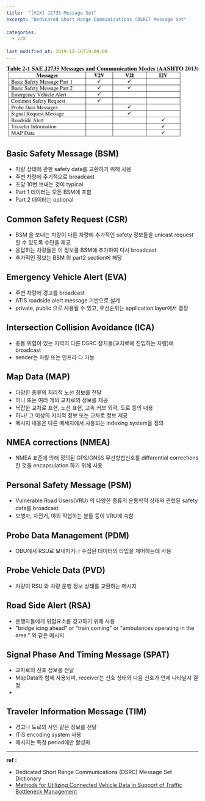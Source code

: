 ```yaml
---
title:  "[V2X] J2735 Message Set"
excerpt: "Dedicated Short Range Communications (DSRC) Message Set"

categories:
  - V2X

last_modified_at: 2019-12-16T19:00:00
---
```


![Message Type](/assets/images/posts/191216/MessageModes.png)

## Basic Safety Message (BSM)
- 차량 상태에 관한 safety data를 교환하기 위해 사용
- 주변 차량에 주기적으로 broadcast
- 초당 10번 보내는 것이 typical
- Part 1 데이터는 모든 BSM에 포함
- Part 2 데이터는 optional

## Common Safety Request (CSR)
- BSM 을 보내는 차량이 다른 차량에 추가적인 safety 정보들을 unicast request 할 수 있도록 수단을 제공
- 응답하는 차량들은 이 정보를 BSM에 추가하여 다시 broadcast
- 추가적인 정보는 BSM 의 part2 section에 해당

## Emergency Vehicle Alert (EVA)
- 주변 차량에 경고를 broadcast
- ATIS roadside alert message 기반으로 설계
- private, public 으로 사용될 수 있고, 우선순위는 application layer에서 결정

## Intersection Collision Avoidance (ICA)
- 충돌 위험이 있는 지역의 다른 DSRC 장치들(교차로에 진입하는 차량)에 broadcast
- sender는 차량 또는 인프라 다 가능

## Map Data (MAP)
- 다양한 종류의 지리적 노선 정보를 전달
- 하나 또는 여러 개의 교차로의 정보를 제공
- 복잡한 교차로 표현, 노선 표현, 고속 커브 외곽, 도로 등의 내용
- 하나/ 그 이상의 지리적 정보 또는 교차로 정보 제공
- 메시지 내용은 다른 메세지에서 사용되는 indexing system을 정의

## NMEA corrections (NMEA)
- NMEA 표준에 의해 정의된 GPS/GNSS 무선항법신호를 differential corrections 한 것을 encapsulation 하기 위해 사용

## Personal Safety Message (PSM)
- Vulnerable Road Users(VRU) 의 다양한 종류의 운동학적 상태와 관련된 safety data를 broadcast
- 보행자, 자전거, 야외 작업하는 분들 등이 VRU에 속함

## Probe Data Management (PDM)
- OBU에서 RSU로 보내지거나 수집된 데이터의 타입을 제어하는데 사용

## Probe Vehicle Data (PVD)
- 차량이 RSU 와 차량 운행 정보 상태를 교환하는 메시지

## Road Side Alert (RSA)
- 운행자들에게 위험요소를 경고하기 위해 사용
- "bridge icing ahead" or "train coming" or "ambulances operating in the area." 와 같은 메시지

## Signal Phase And Timing Message (SPAT)
- 교차로의 신호 정보를 전달
- MapData와 함께 사용되며, receiver는 신호 상태와 다음 신호가 언제 나타날지 결정
- 
## Traveler Information Message (TIM)
- 경고나 도로의 사인 같은 정보를 전달
- ITIS encoding system 사용
- 메시지는 특정 period에만 활성화


----
**ref :**  
- Dedicated Short Range Communications (DSRC) Message Set Dictionary  
- [Methods for Utilizing Connected Vehicle Data in Support of Traffic Bottleneck Management](https://pdfs.semanticscholar.org/360f/70492bba86861605f6dff3e308c3fd906460.pdf?_ga=2.41884962.1830026233.1576197367-1819984828.1576197367)  
